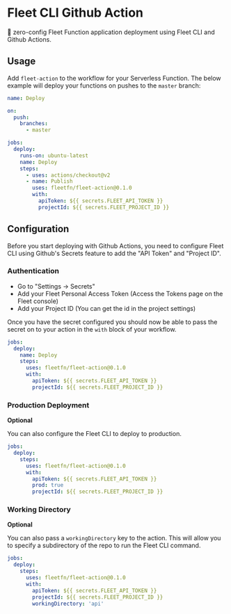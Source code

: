 # Fleet CLI Github Action

🚀 zero-config Fleet Function application deployment using Fleet CLI and Github Actions.

## Usage

Add `fleet-action` to the workflow for your Serverless Function. The below example will deploy your functions on pushes to the `master` branch:

```yaml
name: Deploy

on:
  push:
    branches:
      - master

jobs:
  deploy:
    runs-on: ubuntu-latest
    name: Deploy
    steps:
      - uses: actions/checkout@v2
      - name: Publish
        uses: fleetfn/fleet-action@0.1.0
        with:
          apiToken: ${{ secrets.FLEET_API_TOKEN }}
          projectId: ${{ secrets.FLEET_PROJECT_ID }}
```

## Configuration

Before you start deploying with Github Actions, you need to configure Fleet CLI using Github's Secrets feature to add the "API Token" and "Project ID".

### Authentication

- Go to "Settings -> Secrets"
- Add your Fleet Personal Access Token (Access the Tokens page on the Fleet console)
- Add your Project ID (You can get the id in the project settings)

Once you have the secret configured you should now be able to pass the secret on to your action in the `with` block of your workflow.

```yaml
jobs:
  deploy:
    name: Deploy
    steps:
      uses: fleetfn/fleet-action@0.1.0
      with:
        apiToken: ${{ secrets.FLEET_API_TOKEN }}
        projectId: ${{ secrets.FLEET_PROJECT_ID }}
```

### Production Deployment

**Optional**

You can also configure the Fleet CLI to deploy to production.

```yaml
jobs:
  deploy:
    steps:
      uses: fleetfn/fleet-action@0.1.0
      with:
        apiToken: ${{ secrets.FLEET_API_TOKEN }}
        prod: true
        projectId: ${{ secrets.FLEET_PROJECT_ID }}
```

### Working Directory

**Optional**

You can also pass a `workingDirectory` key to the action. This will allow you to specify a subdirectory of the repo to run the Fleet CLI command.

```yaml
jobs:
  deploy:
    steps:
      uses: fleetfn/fleet-action@0.1.0
      with:
        apiToken: ${{ secrets.FLEET_API_TOKEN }}
        projectId: ${{ secrets.FLEET_PROJECT_ID }}
        workingDirectory: 'api'
```